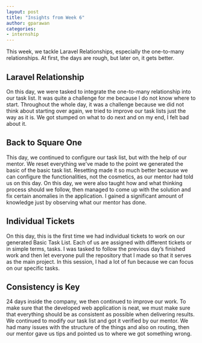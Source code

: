```yaml
---
layout: post
title: "Insights from Week 6"
author: gparawan
categories: 
- internship
---
```


This week, we tackle Laravel Relationships, especially the one-to-many relationships. At first, the days are rough, but later on, it gets better.

## Laravel Relationship
On this day, we were tasked to integrate the one-to-many relationship into our task list. It was quite a challenge for me because I do not know where to start. Throughout the whole day, it was a challenge because we did not think about starting over again, we tried to improve our task lists just the way as it is. We got stumped on what to do next and on my end, I felt bad about it.

## Back to Square One
This day, we continued to configure our task list, but with the help of our mentor. We reset everything we've made to the point we generated the basic of the basic task list. Resetting made it so much better because we can configure the functionalities, not the cosmetics, as our mentor had told us on this day. On this day, we were also taught how and what thinking process should we follow, then managed to come up with the solution and fix certain anomalies in the application. I gained a significant amount of knowledge just by observing what our mentor has done.

## Individual Tickets
On this day, this is the first time we had individual tickets to work on our generated Basic Task List. Each of us are assigned with different tickets or in simple terms, tasks. I was tasked to follow the previous day’s finished work and then let everyone pull the repository that I made so that it serves as the main project. In this session, I had a lot of fun because we can focus on our specific tasks.

## Consistency is Key
24 days inside the company, we then continued to improve our work. To make sure that the developed web application is neat, we must make sure that everything should be as consistent as possible when delivering results. We continued to modify our task list and got it verified by our mentor. We had many issues with the structure of the things and also on routing, then our mentor gave us tips and pointed us to where we got something wrong.